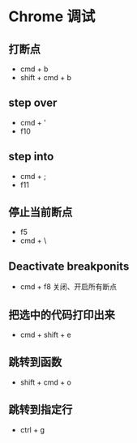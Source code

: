 # Chrome 调试

## 打断点
- cmd + b 
- shift + cmd + b 

## step over
- cmd + '
- f10

## step into 
- cmd + ;
- f11

## 停止当前断点
- f5 
- cmd + \

## Deactivate breakponits
- cmd + f8 关闭、开启所有断点 

## 把选中的代码打印出来
- cmd + shift + e 

## 跳转到函数
- shift + cmd + o 

## 跳转到指定行
- ctrl + g